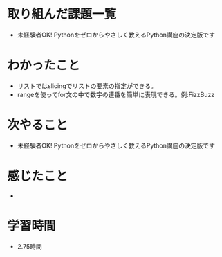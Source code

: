 # 取り組んだ課題一覧

- 未経験者OK! Pythonをゼロからやさしく教えるPython講座の決定版です

# わかったこと

- リストではslicingでリストの要素の指定ができる。
- rangeを使ってfor文の中で数字の連番を簡単に表現できる。例:FizzBuzz

# 次やること

- 未経験者OK! Pythonをゼロからやさしく教えるPython講座の決定版です

# 感じたこと

- 

# 学習時間

- 2.75時間